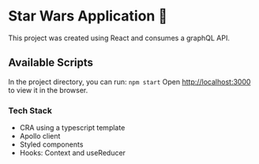 # Star Wars Application 🚀

This project was created using React and consumes a graphQL API.

## Available Scripts

In the project directory, you can run: `npm start`
Open [http://localhost:3000](http://localhost:3000) to view it in the browser.

### Tech Stack

- CRA using a typescript template
- Apollo client
- Styled components
- Hooks: Context and useReducer
